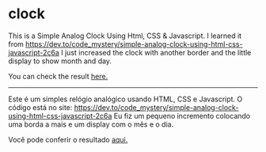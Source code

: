 # clock

This is a Simple Analog Clock Using Html, CSS & Javascript.
I learned it from https://dev.to/code_mystery/simple-analog-clock-using-html-css-javascript-2c6a
I just increased the clock with another border and the little display to show month and day.

You can check the result [here.](https://ducabelo.github.io/clock/) 

---

Este é um simples relógio analógico usando HTML, CSS e Javascript.
O código está no site: https://dev.to/code_mystery/simple-analog-clock-using-html-css-javascript-2c6a
Eu fiz um pequeno incremento colocando uma borda a mais e um display com o mês e o dia.

Você pode conferir o resultado [aqui.](https://ducabelo.github.io/clock/) 
